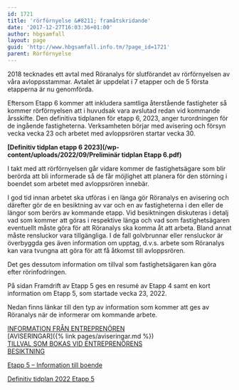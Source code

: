 ```yaml
---
id: 1721
title: 'rörförnyelse &#8211; framåtskridande'
date: '2017-12-27T16:03:36+01:00'
author: hbgsamfall
layout: page
guid: 'http://www.hbgsamfall.info.tm/?page_id=1721'
parent: Rörförnyelse
---
```


2018 tecknades ett avtal med Röranalys för slutförandet av rörförnyelsen av våra avloppsstammar. Avtalet är uppdelat i 7 etapper och de 5 första etapperna är nu genomförda.

Eftersom Etapp 6 kommer att inkludera samtliga återstående fastigheter så kommer rörförnyelsen att i huvudsak vara avslutad redan vid kommande årsskifte. Den definitiva tidplanen för etapp 6, 2023, anger turordningen för de ingående fastigheterna. Verksamheten börjar med avisering och försyn vecka vecka 23 och arbetet med avloppsrören startar vecka 30. 

**[Definitiv tidplan etapp 6 2023](/wp-content/uploads/2022/09/Preliminär tidplan Etapp 6.pdf)**

I takt med att rörförnyelsen går vidare kommer de fastighetsägare som blir berörda att bli informerade så de får möjlighet att planera för den störning i boendet som arbetet med avloppsrören innebär.

I god tid innan arbetet ska utföras i en länga gör Röranalys en avisering och därefter gör de en besiktning av var och en av fastigheterna i den eller de längor som berörs av kommande etapp. Vid besiktningen diskuteras i detalj vad som kommer att göras i respektive länga och vad som fastighetsägaren eventuellt måste göra för att Röranalys ska komma åt att arbeta. Bland annat måste rensluckor vara tillgängliga. I de fall golvbrunnar eller rensluckor är överbyggda ges även information om upptag, d.v.s. arbete som Röranalys kan vara tvungna att göra för att få åtkomst till avloppsrören.

Det ges dessutom information om tillval som fastighetsägaren kan göra efter rörinfodringen.

På sidan Framdrift av Etapp 5 ges en resumé av Etapp 4 samt en kort information om Etapp 5, som startade vecka 23, 2022.

Nedan finns länkar till den typ av information som kommer att ges av Röranalys när de informerar om kommande arbete.

[INFORMATION FRÅN ENTREPRENÖREN](/wp-content/uploads/2018/06/stamrenoveringhässelbygårds-samfällighetsförening-folder.pdf)  
[AVISERINGAR]({% link pages/aviseringar.md %})  
[TILLVAL SOM BOKAS VID ENTREPRENÖRENS  
BESIKTNING](/wp-content/uploads/2018/06/Beställningavi.pdf)

[Etapp 5 – Information till boende](/wp-content/uploads/2022/03/Etapp-5-Information-till-boende.pdf)

[Definitiv tidplan 2022 Etapp 5](/wp-content/uploads/2022/05/Definitiv-tidplan-2022-Etapp-5.pdf)
